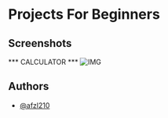 # Projects For Beginners

## Screenshots
*** CALCULATOR ***
![IMG]()
  
## Authors

- [@afzl210](https://github.com/AFZL210)

  
